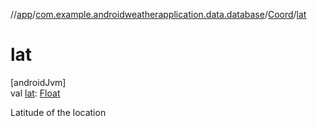 //[app](../../../index.md)/[com.example.androidweatherapplication.data.database](../index.md)/[Coord](index.md)/[lat](lat.md)

# lat

[androidJvm]\
val [lat](lat.md): [Float](https://kotlinlang.org/api/latest/jvm/stdlib/kotlin/-float/index.html)

Latitude of the location
